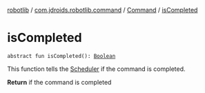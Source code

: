 [robotlib](../../index.md) / [com.jdroids.robotlib.command](../index.md) / [Command](index.md) / [isCompleted](./is-completed.md)

# isCompleted

`abstract fun isCompleted(): `[`Boolean`](https://kotlinlang.org/api/latest/jvm/stdlib/kotlin/-boolean/index.html)

This function tells the [Scheduler](../-scheduler/index.md) if the command is completed.

**Return**
if the command is completed

